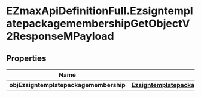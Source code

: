 # EZmaxApiDefinitionFull.EzsigntemplatepackagemembershipGetObjectV2ResponseMPayload

## Properties

Name | Type | Description | Notes
------------ | ------------- | ------------- | -------------
**objEzsigntemplatepackagemembership** | [**EzsigntemplatepackagemembershipResponseCompound**](EzsigntemplatepackagemembershipResponseCompound.md) |  | 


